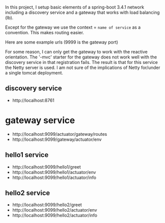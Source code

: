 

In this project, I setup basic elements of a spring-boot 3.4.1 network including a discovery service and a gateway that works with load balancing (lb).

Except for the gateway we use the context = `name of service` as a convention. This makes routing easier. 

Here are some example urls (9999 is the gateway port)

For some reason, I can only get the gateway to work with the reactive orientation. The '-mvc' starter for the gateway does not work well with the discovery service in that registration fails.  The result is that for this service the Netty server is used.  I am not sure of the implications of Netty for/under a single tomcat deployment.

## discovery service 

- http://localhost:8761

# gateway service

- http://localhost:9099/actuator/gateway/routes
- http://localhost:9099/gateway/actuator/env


## hello1 service

- http://localhost:9099/hello1/greet
- http://localhost:9099/hello1/actuator/env
- http://localhost:9099/hello1/actuator/info


## hello2 service

- http://localhost:9099/hello2/greet
- http://localhost:9099/hello2/actuator/env
- http://localhost:9099/hello2/actuator/info


